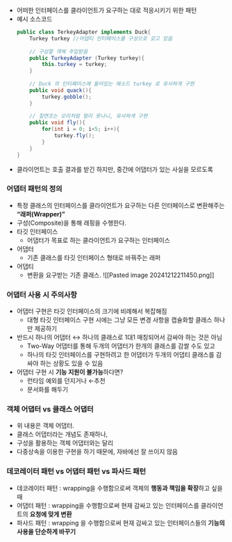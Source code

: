 - 어떠한 인터페이스를 클라이언트가 요구하는 대로 적응시키기 위한 패턴
- 예시 소스코드
    ```java
    public class TerkeyAdapter implements Duck{
    	Turkey turkey //어댑티 인터페이스를 구성으로 갖고 있음
    	
    	// 구성할 객체 주입받음
    	public TurkeyAdapter (Turkey turkey){ 
    		this.turkey = turkey;
    	}
    	
    	// Duck 의 인터페이스에 들어있는 메소드 turkey 로 유사하게 구현
    	public void quack(){
    		turkey.gobble();
    	}
    	
    	// 칠면조는 오리처럼 멀리 못나니, 유사하게 구현
    	public void fly(){
    		for(int i = 0; i<5; i++){
    			turkey.fly();
    		}
    	}
    }
    ```
- 클라이언트는 호출 결과를 받긴 하지만, 중간에 어댑터가 있는 사실을 모르도록
### 어댑터 패턴의 정의
- 특정 클래스의 인터페이스를 클라이언트가 요구하는 다른 인터페이스로 변환해주는 **“래퍼(Wrapper)”**
- 구성(Composite)을 통해 래핑을 수행한다.
- 타깃 인터페이스
    - 어댑터가 목표로 하는 클라이언트가 요구하는 인터페이스
- 어댑터
    - 기존 클래스를 타깃 인터페이스 형태로 바꿔주는 래퍼
- 어댑티
    - 변환을 요구받는 기존 클래스.
![[Pasted image 20241212211450.png]]


### 어댑터 사용 시 주의사항
- 어댑터 구현은 타깃 인터페이스의 크기에 비례해서 복잡해짐
    - 대형 타깃 인터페이스 구현 시에는 그냥 모든 변경 사항을 캡슐화할 클래스 하나만 제공하기
- 반드시 하나의 어댑터 ↔ 하나의 클래스로 1대1 매칭되어서 감싸야 하는 것은 아님
    - Two-Way 어댑터를 통해 두개의 어댑터가 한개의 클래스를 감쌀 수도 있고
    - 하나의 타깃 인터페이스를 구현하려고 한 어댑터가 두개의 어댑티 클래스를 감싸야 하는 상황도 있을 수 있음
- 어댑터 구현 시 **기능 지원이 불가능**하다면?
    - 런타임 예외를 던지거나 ←추천
    - 문서화를 해두기

### 객체 어댑터 vs 클래스 어댑터
- 위 내용은 객체 어댑터.
- 클래스 어댑터라는 개념도 존재하나,
- 구성을 활용하는 객체 어댑터와는 달리
- 다중상속을 이용한 구현을 하기 때문에, 자바에선 잘 쓰이지 않음

### 데코레이터 패턴 vs 어댑터 패턴 vs 파사드 패턴
- 데코레이터 패턴 : wrapping을 수행함으로써 객체의 **행동과 책임을 확장**하고 싶을 때
- 어댑터 패턴 : wrapping을 수행함으로써 현재 감싸고 있는 인터페이스를 클라이언트의 **요청에 맞게 변환**
- 파사드 패턴 : wrapping 을 수행함으로써 현재 감싸고 있는 인터페이스들의 **기능의 사용을 단순하게 바꾸기**